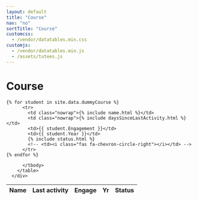 ```yaml
---
layout: default
title: "Course"
nav: "no"
sortTitle: "Course"
customcss:
  - /vendor/datatables.min.css
customjs:
  - /vendor/datatables.min.js
  - /assets/tutees.js
---
```


<div class="container main">
  <h1>Course</h1>

  <div class="row">
   <div class="col-md-6">
      <table class="table table-hover table-sm" id="DataTable">
        <thead class="thead-dark">
          <tr>
            <th scope="col">Name</th>
            <th scope="col" >Last activity</th>
            <!--<th style="width: 6em"> </th> -->
            <th scope="col">Engage</th>    
            <th scope="col">Yr</th>
            <th scope="col">Status</th>
            <!-- <th scope="col"></th>  -->
          </tr>
        </thead>
        <tbody>

    {% for student in site.data.dummyCourse %}
          <tr>
            <td class="nowrap">{% include name.html %}</td>
            <td class="nowrap">{% include daysSinceLastActivity.html %}</td>
            <td>{{ student.Engagement }}</td>
            <td>{{ student.Year }}</td>
            {% include status.html %}
            <!-- <td><i class="fas fa-chevron-circle-right"></i></td> -->
          </tr>
    {% endfor %}

          </tbody>
        </table>
      </div>

   <div class="col-md-6 dummygraph">

   </div>
  </div>
</div>
